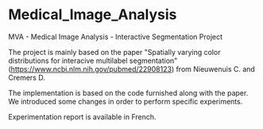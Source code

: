 # Medical_Image_Analysis
MVA - Medical Image Analysis - Interactive Segmentation Project

The project is mainly based on the paper "Spatially varying color distributions for interacive multilabel segmentation" (https://www.ncbi.nlm.nih.gov/pubmed/22908123) from Nieuwenuis C. and Cremers D. 

The implementation is based on the code furnished along with the paper. We introduced some changes in order to perform specific experiments. 

Experimentation report is available in French.
